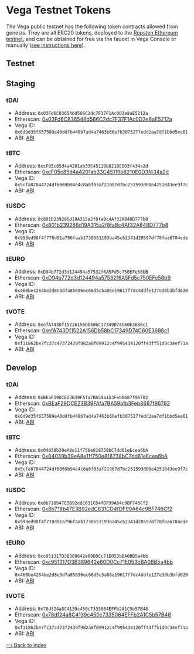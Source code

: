 # Vega Testnet Tokens
The Vega public testnet has the following token contracts allowed from genesis. They are all ERC20 tokens, deployed to the [Ropsten Ethereum testnet](https://ropsten.etherscan.io), and can be obtained for free via the faucet in Vega Console or manually ([see instructions here](../README.md#how-to-get-them)).

## Testnet
## Staging
### tDAI
* Address: `0x03Fd6C836546d566C2dc7F37F1Ac0D3e8aE5212a`
* Etherscan: [0x03Fd6C836546d566C2dc7F37F1Ac0D3e8aE5212a](https://ropsten.etherscan.io/token/0x03Fd6C836546d566C2dc7F37F1Ac0D3e8aE5212a)
* Vega ID: `0x6d9d35f657589e40ddfb448b7ad4a7463b66efb307527fedd2aa7df1bbd5ea61`
* ABI: [ABI](../token/)

### tBTC
* Address: `0xcF05c85d4a4201ab33C45119b8210E0D3f434a2d`
* Etherscan: [0xcF05c85d4a4201ab33C45119b8210E0D3f434a2d](https://ropsten.etherscan.io/token/0xcF05c85d4a4201ab33C45119b8210E0D3f434a2d)
* Vega ID: `0x5cfa87844724df6069b94e4c8a6f03af21907d7bc251593d08e4251043ee9f7c`
* ABI: [ABI](../token/)

### tUSDC
* Address: `0x801b239286d19A315a2f8faBc4Af32A848D777b8`
* Etherscan: [0x801b239286d19A315a2f8faBc4Af32A848D777b8](https://ropsten.etherscan.io/token/0x801b239286d19A315a2f8faBc4Af32A848D777b8)
* Vega ID: `0x993ed98f4f770d91a796faab1738551193ba45c62341d20597df70fea6704ede`
* ABI: [ABI](../token/)

### tEURO
* Address: `0xD94b772d3d124494a57532f6A5Fd5c750EFe58bB`
* Etherscan: [0xD94b772d3d124494a57532f6A5Fd5c750EFe58bB](https://ropsten.etherscan.io/token/0xD94b772d3d124494a57532f6A5Fd5c750EFe58bB)
* Vega ID: `0x460be4264be2d8e3d7a85696ec66d5c5a86e19617f7dc4ddfe127e30b3bfd620`
* ABI: [ABI](../token/)

### tVOTE
* Address: `0xefA743Df1522A156Db58bC17349D74C60E3686c1`
* Etherscan: [0xefA743Df1522A156Db58bC17349D74C60E3686c1](https://ropsten.etherscan.io/token/0xefA743Df1522A156Db58bC17349D74C60E3686c1)
* Vega ID: `0xf11862be7fc37c47372439f982a8f09912c4f995434120ff43ff51d9c34ef71a`
* ABI: [ABI](../token/)

## Develop
### tDAI
* Address: `0xBEaF29DCE23B39FAfa7BA59a1b3Feb8687f96782`
* Etherscan: [0xBEaF29DCE23B39FAfa7BA59a1b3Feb8687f96782](https://ropsten.etherscan.io/token/0xBEaF29DCE23B39FAfa7BA59a1b3Feb8687f96782)
* Vega ID: `0x6d9d35f657589e40ddfb448b7ad4a7463b66efb307527fedd2aa7df1bbd5ea61`
* ABI: [ABI](../token/)

### tBTC
* Address: `0x04039b39eA8e11f750e818738bC7dd61eEcea6bA`
* Etherscan: [0x04039b39eA8e11f750e818738bC7dd61eEcea6bA](https://ropsten.etherscan.io/token/0x04039b39eA8e11f750e818738bC7dd61eEcea6bA)
* Vega ID: `0x5cfa87844724df6069b94e4c8a6f03af21907d7bc251593d08e4251043ee9f7c`
* ABI: [ABI](../token/)

### tUSDC
* Address: `0x8b718b47E3B92edC631CD4fDF99A64c9BF746Cf2`
* Etherscan: [0x8b718b47E3B92edC631CD4fDF99A64c9BF746Cf2](https://ropsten.etherscan.io/token/0x8b718b47E3B92edC631CD4fDF99A64c9BF746Cf2)
* Vega ID: `0x993ed98f4f770d91a796faab1738551193ba45c62341d20597df70fea6704ede`
* ABI: [ABI](../token/)

### tEURO
* Address: `0xc951317D3B389642e60D0Cc71E053bBA0BB5a4bb`
* Etherscan: [0xc951317D3B389642e60D0Cc71E053bBA0BB5a4bb](https://ropsten.etherscan.io/token/0xc951317D3B389642e60D0Cc71E053bBA0BB5a4bb)
* Vega ID: `0x460be4264be2d8e3d7a85696ec66d5c5a86e19617f7dc4ddfe127e30b3bfd620`
* ABI: [ABI](../token/)

### tVOTE
* Address: `0x78df24a8C4139c450c7335064EFFb2A1C5b57B48`
* Etherscan: [0x78df24a8C4139c450c7335064EFFb2A1C5b57B48](https://ropsten.etherscan.io/token/0xBab9201f25642e9917C3CDFb0d491A5ea13Df8A0)
* Vega ID: `0xf11862be7fc37c47372439f982a8f09912c4f995434120ff43ff51d9c34ef71a`
* ABI: [ABI](../token/)

[👈 Back to index](../README.md)

